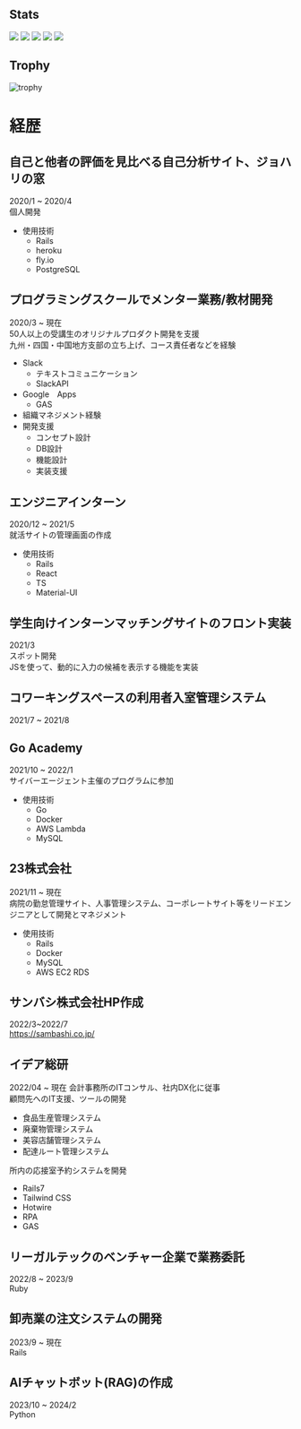 ## Stats
![](http://github-profile-summary-cards.vercel.app/api/cards/profile-details?username=kakeruAoyama&theme=gruvbox)
![](http://github-profile-summary-cards.vercel.app/api/cards/repos-per-language?username=kakeruAoyama&theme=gruvbox)
![](http://github-profile-summary-cards.vercel.app/api/cards/most-commit-language?username=kakeruAoyama&theme=gruvbox)
![](http://github-profile-summary-cards.vercel.app/api/cards/stats?username=kakeruAoyama&theme=gruvbox)
![](http://github-profile-summary-cards.vercel.app/api/cards/productive-time?username=kakeruAoyama&theme=gruvbox&utcOffset=9)

## Trophy
![trophy](https://github-profile-trophy.vercel.app/?username=kakeruAoyama&theme=gruvbox)

# 経歴
## 自己と他者の評価を見比べる自己分析サイト、ジョハリの窓  
2020/1 ~ 2020/4  
個人開発  
- 使用技術
  - Rails
  - heroku
  - fly.io
  - PostgreSQL
  
## プログラミングスクールでメンター業務/教材開発
2020/3 ~ 現在  
50人以上の受講生のオリジナルプロダクト開発を支援  
九州・四国・中国地方支部の立ち上げ、コース責任者などを経験  
- Slack
  - テキストコミュニケーション
  - SlackAPI
- Google　Apps
  - GAS
- 組織マネジメント経験
- 開発支援
  - コンセプト設計
  - DB設計
  - 機能設計
  - 実装支援
 
## エンジニアインターン
2020/12 ~ 2021/5  
就活サイトの管理画面の作成  
- 使用技術
    - Rails
    - React
    - TS
    - Material-UI

## 学生向けインターンマッチングサイトのフロント実装
2021/3  
スポット開発  
JSを使って、動的に入力の候補を表示する機能を実装

## コワーキングスペースの利用者入室管理システム
2021/7 ~ 2021/8

## Go Academy
2021/10 ~ 2022/1  
サイバーエージェント主催のプログラムに参加
- 使用技術
    - Go
    - Docker
    - AWS Lambda
    - MySQL

## 23株式会社
2021/11 ~ 現在  
病院の勤怠管理サイト、人事管理システム、コーポレートサイト等をリードエンジニアとして開発とマネジメント  
- 使用技術
    - Rails
    - Docker
    - MySQL
    - AWS EC2 RDS
 
## サンバシ株式会社HP作成
2022/3~2022/7  
https://sambashi.co.jp/

## イデア総研
2022/04 ~ 現在 
会計事務所のITコンサル、社内DX化に従事  
顧問先へのIT支援、ツールの開発  
  - 食品生産管理システム
  - 廃棄物管理システム
  - 美容店舗管理システム
  - 配達ルート管理システム

所内の応接室予約システムを開発  
 - Rails7
 - Tailwind CSS
 - Hotwire
 - RPA
 - GAS
 
## リーガルテックのベンチャー企業で業務委託
 2022/8 ~ 2023/9  
Ruby  

## 卸売業の注文システムの開発
  2023/9 ~ 現在  
Rails  

## AIチャットボット(RAG)の作成
2023/10 ~ 2024/2  
Python  
 
